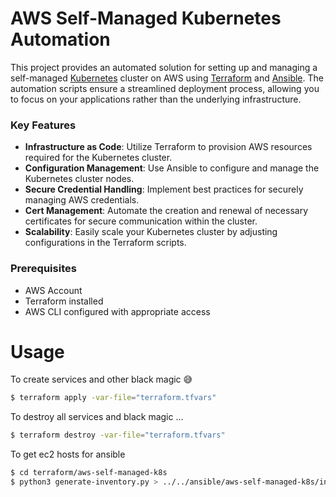 # AWS Self-Managed Kubernetes Automation

This project provides an automated solution for setting up and managing a self-managed [Kubernetes](https://kubernetes.io) cluster on AWS using [Terraform](https://www.terraform.io) and [Ansible](https://ansible.com). The automation scripts ensure a streamlined deployment process, allowing you to focus on your applications rather than the underlying infrastructure.

### Key Features

- **Infrastructure as Code**: Utilize Terraform to provision AWS resources required for the Kubernetes cluster.
- **Configuration Management**: Use Ansible to configure and manage the Kubernetes cluster nodes.
- **Secure Credential Handling**: Implement best practices for securely managing AWS credentials.
- **Cert Management**: Automate the creation and renewal of necessary certificates for secure communication within the cluster.
- **Scalability**: Easily scale your Kubernetes cluster by adjusting configurations in the Terraform scripts.

### Prerequisites

- AWS Account
- Terraform installed
- AWS CLI configured with appropriate access

# Usage

To create services and other black magic 😅

```sh
$ terraform apply -var-file="terraform.tfvars"
```

To destroy all services and black magic ...

```sh
$ terraform destroy -var-file="terraform.tfvars"
```

To get ec2 hosts for ansible

```sh
$ cd terraform/aws-self-managed-k8s
$ python3 generate-inventory.py > ../../ansible/aws-self-managed-k8s/inventory.ini
```
